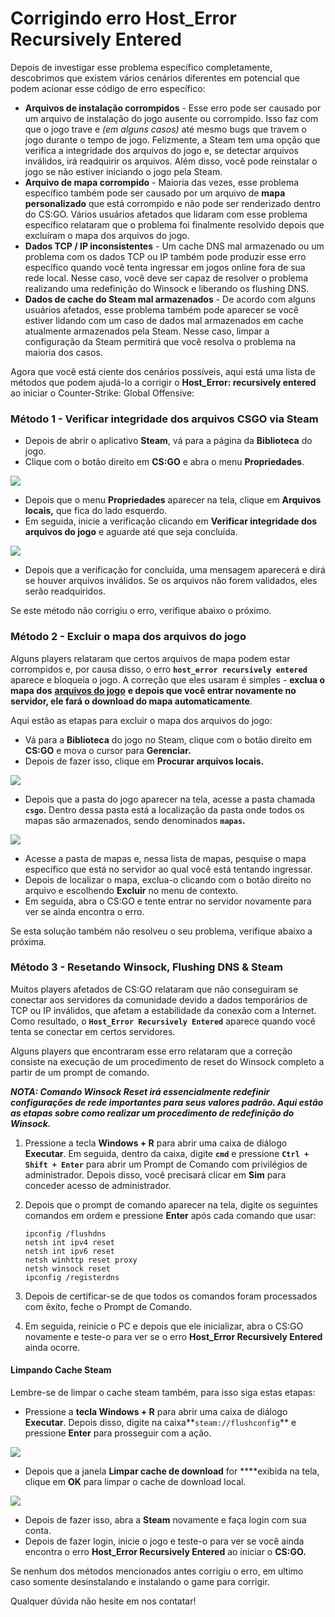 # Corrigindo erro Host\_Error Recursively Entered

Depois de investigar esse problema específico completamente, descobrimos que existem vários cenários diferentes em potencial que podem acionar esse código de erro específico:

* **Arquivos de instalação corrompidos** - Esse erro pode ser causado por um arquivo de instalação do jogo ausente ou corrompido. Isso faz com que o jogo trave e _\(em alguns casos\)_ até mesmo bugs que travem o jogo durante o tempo de jogo. Felizmente, a Steam tem uma opção que verifica a integridade dos arquivos do jogo e, se detectar arquivos inválidos, irá readquirir os arquivos. Além disso, você pode reinstalar o jogo se não estiver iniciando o jogo pela Steam.
* **Arquivo de mapa corrompido** - Maioria das vezes, esse problema específico também pode ser causado por um arquivo de **mapa personalizado** que está corrompido e não pode ser renderizado dentro do CS:GO. Vários usuários afetados que lidaram com esse problema específico relataram que o problema foi finalmente resolvido depois que excluíram o mapa dos arquivos do jogo.
* **Dados TCP / IP inconsistentes** - Um cache DNS mal armazenado ou um problema com os dados TCP ou IP também pode produzir esse erro específico quando você tenta ingressar em jogos online fora de sua rede local. Nesse caso, você deve ser capaz de resolver o problema realizando uma redefinição do Winsock e liberando os flushing DNS.
* **Dados de cache do Steam mal armazenados** - De acordo com alguns usuários afetados, esse problema também pode aparecer se você estiver lidando com um caso de dados mal armazenados em cache atualmente armazenados pela Steam. Nesse caso, limpar a configuração da Steam permitirá que você resolva o problema na maioria dos casos.

Agora que você está ciente dos cenários possíveis, aqui está uma lista de métodos que podem ajudá-lo a corrigir o **Host\_Error: recursively entered** ao iniciar o Counter-Strike: Global Offensive:

### **Método 1 - Verificar integridade dos arquivos CSGO via Steam**

* Depois de abrir o aplicativo **Steam**, vá para a página da **Biblioteca** do jogo.
* Clique com o botão direito em **CS:GO** e abra o menu **Propriedades**.

![](../.gitbook/assets/image%20%2818%29.png)

* Depois que o menu **Propriedades** aparecer na tela, clique em **Arquivos locais,** que fica do lado esquerdo.
* Em seguida, inicie a verificação clicando em **Verificar integridade dos arquivos do jogo** e aguarde até que seja concluída.

![](../.gitbook/assets/image%20%2814%29.png)

* Depois que a verificação for concluída, uma mensagem aparecerá e dirá se houver arquivos inválidos. Se os arquivos não forem validados, eles serão readquiridos.

Se este método não corrigiu o erro, verifique abaixo o próximo.

### **Método 2 - Excluir o mapa dos arquivos do jogo**

Alguns players relataram que certos arquivos de mapa podem estar corrompidos e, por causa disso, o erro **`host_error recursively entered`** aparece e bloqueia o jogo. A correção que eles usaram é simples - **exclua o mapa dos** [**arquivos do jogo**](https://appuals.com/fix-1-file-failed-validate-will-reacquired-steam/) **e depois que você entrar novamente no servidor, ele fará o download do mapa automaticamente**.

Aqui estão as etapas para excluir o mapa dos arquivos do jogo:

* Vá para a **Biblioteca** do jogo no Steam, clique com o botão direito em **CS:GO** e mova o cursor para **Gerenciar.**
* Depois de fazer isso, clique em **Procurar arquivos locais.**

![](../.gitbook/assets/image%20%2813%29.png)

* Depois que a pasta do jogo aparecer na tela, acesse a pasta chamada **`csgo`.** Dentro dessa pasta está a localização da pasta onde todos os mapas são armazenados, sendo denominados **`mapas`.**

![](../.gitbook/assets/image%20%2812%29.png)

* Acesse a pasta de mapas e, nessa lista de mapas, pesquise o mapa específico que está no servidor ao qual você está tentando ingressar.
* Depois de localizar o mapa, exclua-o clicando com o botão direito no arquivo e escolhendo **Excluir** no menu de contexto.
* Em seguida, abra o CS:GO e tente entrar no servidor novamente para ver se ainda encontra o erro.

Se esta solução também não resolveu o seu problema, verifique abaixo a próxima.

### **Método 3 - Resetando** Winsock, Flushing DNS & Steam

Muitos players afetados de CS:GO relataram que não conseguiram se conectar aos servidores da comunidade devido a dados temporários de TCP ou IP inválidos, que afetam a estabilidade da conexão com a Internet. Como resultado, o  **`Host_Error Recursively Entered`** aparece quando você tenta se conectar em certos servidores.

Alguns players que encontraram esse erro relataram que a correção consiste na execução de um procedimento de reset do Winsock completo a partir de um prompt de comando.

_**NOTA: Comando Winsock Reset irá essencialmente redefinir configurações de rede importantes para seus valores padrão. Aqui estão as etapas sobre como realizar um procedimento de redefinição do Winsock.**_

1. Pressione a tecla **Windows + R** para abrir uma caixa de diálogo **Executar**. Em seguida, dentro da caixa, digite **`cmd`** e pressione **`Ctrl + Shift + Enter`** para abrir um Prompt de Comando com privilégios de administrador. Depois disso, você precisará clicar em **Sim** para conceder acesso de administrador.
2. Depois que o prompt de comando aparecer na tela, digite os seguintes comandos em ordem e pressione **Enter** após cada comando que usar:

   ```text
   ipconfig /flushdns
   netsh int ipv4 reset
   netsh int ipv6 reset
   netsh winhttp reset proxy
   netsh winsock reset
   ipconfig /registerdns
   ```

3. Depois de certificar-se de que todos os comandos foram processados ​​com êxito, feche o Prompt de Comando.
4. Em seguida, reinicie o PC e depois que ele inicializar, abra o CS:GO novamente e teste-o para ver se o erro **Host\_Error Recursively Entered** ainda ocorre.

#### **Limpando Cache Steam** 

Lembre-se de limpar o cache steam também, para isso siga estas etapas:

* Pressione a **tecla Windows + R** para abrir uma caixa de diálogo **Executar**. Depois disso, digite na caixa**`steam://flushconfig`** e pressione **Enter** para prosseguir com a ação.

![](../.gitbook/assets/image%20%2815%29.png)

* Depois que a janela **Limpar cache de download** for ****exibida na tela, clique em **OK** para limpar o cache de download local.

![](../.gitbook/assets/image%20%2817%29.png)

* Depois de fazer isso, abra a **Steam** novamente e faça login com sua conta.
* Depois de fazer login, inicie o jogo e teste-o para ver se você ainda encontra o erro **Host\_Error Recursively Entered** ao iniciar o **CS:GO.**

Se nenhum dos métodos mencionados antes corrigiu o erro, em ultimo caso somente desinstalando e instalando o game para corrigir.

Qualquer dúvida não hesite em nos contatar!

